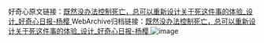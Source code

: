 好奇心原文链接：[既然没办法控制死亡，总可以重新设计关于死这件事的体验_设计_好奇心日报-杨樱 ](https://www.qdaily.com/articles/10789.html)
WebArchive归档链接：[既然没办法控制死亡，总可以重新设计关于死这件事的体验_设计_好奇心日报-杨樱 ](http://web.archive.org/web/20190623163231/https://www.qdaily.com/articles/10789.html)
![image](http://ww3.sinaimg.cn/large/007d5XDply1g3wg1npn4yj30u065hhdu)